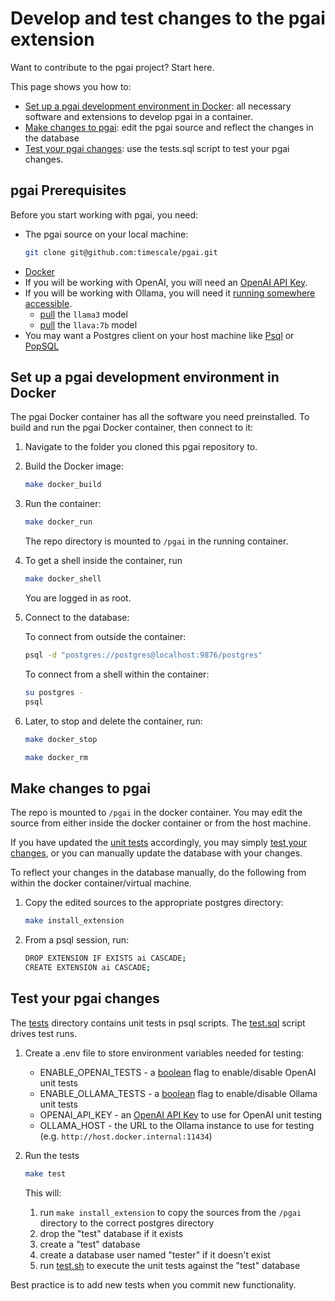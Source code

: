 # Develop and test changes to the pgai extension

Want to contribute to the pgai project? Start here.

This page shows you how to:

- [Set up a pgai development environment in Docker](#set-up-a-pgai-development-environment-in-docker): all necessary software and extensions to 
  develop pgai in a container.
- [Make changes to pgai](#make-changes-to-pgai): edit the pgai source and reflect the changes in the database
- [Test your pgai changes](#test-your-pgai-changes): use the tests.sql script to test your pgai changes.

## pgai Prerequisites

Before you start working with pgai, you need:

* The pgai source on your local machine:
   ```bash
   git clone git@github.com:timescale/pgai.git
   ```
* [Docker](https://docs.docker.com/get-docker/)
* If you will be working with OpenAI, you will need an [OpenAI API Key](https://platform.openai.com/api-keys).
* If you will be working with Ollama, you will need it [running somewhere accessible](https://github.com/ollama/ollama/blob/main/README.md#quickstart).
  * [pull](https://github.com/ollama/ollama/blob/main/README.md#pull-a-model) the `llama3` model
  * [pull](https://github.com/ollama/ollama/blob/main/README.md#pull-a-model) the `llava:7b` model
* You may want a Postgres client on your host machine like [Psql](https://www.timescale.com/blog/how-to-install-psql-on-mac-ubuntu-debian-windows/) or [PopSQL](https://docs.timescale.com/use-timescale/latest/popsql/)

## Set up a pgai development environment in Docker

The pgai Docker container has all the software you need preinstalled. To build and run the
pgai Docker container, then connect to it:

1. Navigate to the folder you cloned this pgai repository to.

2. Build the Docker image:

   ```bash
   make docker_build
   ```

3. Run the container:

   ```bash
   make docker_run
   ```
   The repo directory is mounted to `/pgai` in the running container.

4. To get a shell inside the container, run
   
   ```bash
   make docker_shell
   ```
   You are logged in as root.

5. Connect to the database:

   To connect from outside the container:
   ```bash
   psql -d "postgres://postgres@localhost:9876/postgres"
   ```
   To connect from a shell within the container:
   ```bash
   su postgres -
   psql
   ```

6. Later, to stop and delete the container, run:
   
   ```bash
   make docker_stop
   ```
   
   ```bash
   make docker_rm
   ```

## Make changes to pgai

The repo is mounted to `/pgai` in the docker container. You may edit the source 
from either inside the docker container or from the host machine.

If you have updated the [unit tests](./tests) accordingly, you may simply 
[test your changes](#test-your-pgai-changes), or you can manually update the 
database with your changes.

To reflect your changes in the database manually, do the following from within 
the docker container/virtual machine.

1. Copy the edited sources to the appropriate postgres directory:
   ```bash
   make install_extension
   ```
2. From a psql session, run:
   ```bash
   DROP EXTENSION IF EXISTS ai CASCADE;
   CREATE EXTENSION ai CASCADE;
   ```

## Test your pgai changes

The [tests](./tests) directory contains unit tests in psql scripts. The 
[test.sql](./test.sql) script drives test runs.

1. Create a .env file to store environment variables needed for testing:
   - ENABLE_OPENAI_TESTS - a [boolean](https://www.postgresql.org/docs/current/app-psql.html#PSQL-METACOMMAND-IF) flag to enable/disable OpenAI unit tests
   - ENABLE_OLLAMA_TESTS - a [boolean](https://www.postgresql.org/docs/current/app-psql.html#PSQL-METACOMMAND-IF) flag to enable/disable Ollama unit tests
   - OPENAI_API_KEY - an [OpenAI API Key](https://platform.openai.com/api-keys) to use for OpenAI unit testing
   - OLLAMA_HOST - the URL to the Ollama instance to use for testing (e.g. `http://host.docker.internal:11434`)

2. Run the tests

   ```bash
   make test
   ```

   This will:
   1. run `make install_extension` to copy the sources from the `/pgai` directory to the correct postgres directory
   2. drop the "test" database if it exists
   3. create a "test" database
   4. create a database user named "tester" if it doesn't exist
   5. run [test.sh](./test.sh) to execute the unit tests against the "test" database

Best practice is to add new tests when you commit new functionality.
